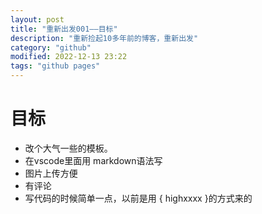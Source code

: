 ```yaml
---
layout: post
title: "重新出发001——目标"
description: "重新捡起10多年前的博客，重新出发"
category: "github"
modified: 2022-12-13 23:22
tags: "github pages"
---
```

# 目标
* 改个大气一些的模板。
* 在vscode里面用 markdown语法写
* 图片上传方便
* 有评论
* 写代码的时候简单一点，以前是用 { highxxxx }的方式来的

